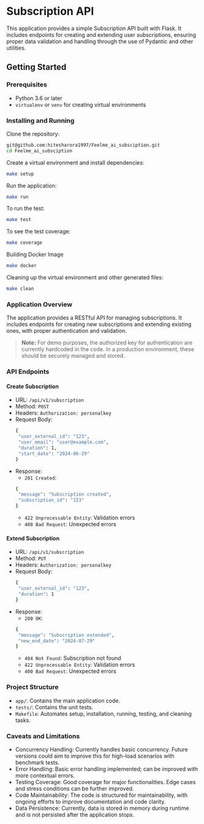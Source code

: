 # Subscription API

This application provides a simple Subscription API built with Flask. It includes endpoints for creating and extending user subscriptions, ensuring proper data validation and handling through the use of Pydantic and other utilities.

## Getting Started

### Prerequisites

- Python 3.6 or later
- `virtualenv` or `venv` for creating virtual environments

### Installing and Running

Clone the repository:

   ```bash
   git@github.com:hitesharora1997/Feelme_ai_subsciption.git
   cd Feelme_ai_subsciption
   ```

Create a virtual environment and install dependencies:
   ```bash
   make setup
   ```

Run the application:
   ```bash
   make run
   ```

To run the test:
   ```bash
   make test
   ```
To see the test coverage:
   ```bash
   make coverage
   ```

Building Docker Image
   ```bash
   make docker
   ```

Cleaning up the virtual environment and other generated files:
   ```bash
   make clean
   ```

### Application Overview
The application provides a RESTful API for managing subscriptions. It includes endpoints for creating new subscriptions and extending existing ones, with proper authentication and validation.

> **Note:** For demo purposes, the authorized key for authentication are currently hardcoded in the code. In a production environment, these should be securely managed and stored.

### API Endpoints

#### Create Subscription
* URL: `/api/v1/subscription`
* Method: `POST`
* Headers: `Authorization: personalkey`
* Request Body: 
   ```bash
   {
    "user_external_id": "123",
    "user_email": "user@example.com",
    "duration": 1,
    "start_date": "2024-06-29"
   }
   ```
* Response:
   * `201 Created`:
   ```bash
   {
    "message": "Subscription created",
    "subscription_id": "123"
   }
   ```
   * `422 Unprocessable Entity`: Validation errors
   * `400 Bad Request`: Unexpected errors

#### Extend Subscription
* URL: `/api/v1/subscription`
* Method: `PUT`
* Headers: `Authorization: personalkey`
* Request Body: 
   ```bash
   {
    "user_external_id": "123",
    "duration": 1
   }
   ```
* Response:
   * `200 OK`:
   ```bash
   {
    "message": "Subscription extended",
    "new_end_date": "2024-07-29"
   }
   ```
   * `404 Not Found`: Subscription not found
   * `422 Unprocessable Entity`: Validation errors
   * `400 Bad Request`: Unexpected errors

### Project Structure
* `app/`: Contains the main application code.
* `tests/`: Contains the unit tests.
* `Makefile`: Automates setup, installation, running, testing, and cleaning tasks.


### Caveats and Limitations
* Concurrency Handling: Currently handles basic concurrency. Future versions could aim to improve this for high-load scenarios with benchmark tests.
* Error Handling: Basic error handling implemented; can be improved with more contextual errors.
* Testing Coverage: Good coverage for major functionalities. Edge cases and stress conditions can be further improved.
* Code Maintainability: The code is structured for maintainability, with ongoing efforts to improve documentation and code clarity.
* Data Persistence: Currently, data is stored in memory during runtime and is not persisted after the application stops.